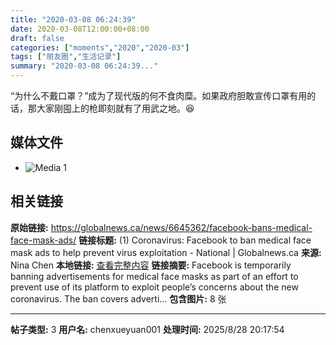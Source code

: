 ```yaml
---
title: "2020-03-08 06:24:39"
date: 2020-03-08T12:00:00+08:00
draft: false
categories: ["moments","2020","2020-03"]
tags: ["朋友圈","生活记录"]
summary: "2020-03-08 06:24:39..."
---
```


“为什么不戴口罩？”成为了现代版的何不食肉糜。如果政府胆敢宣传口罩有用的话，那大家刚囤上的枪即刻就有了用武之地。😆

## 媒体文件

- ![Media 1](/Moments/photos/2020-03-08/202003080624390.jpg)

## 相关链接

**原始链接:** https://globalnews.ca/news/6645362/facebook-bans-medical-face-mask-ads/
**链接标题:** (1) Coronavirus: Facebook to ban medical face mask ads to help prevent virus exploitation - National | Globalnews.ca
**来源:** Nina Chen
**本地链接:** [查看完整内容](/link_content/2020/03/2020-03-08-2/link_content/)
**链接摘要:** Facebook is temporarily banning advertisements for medical face masks as part of an effort to prevent use of its platform to exploit people’s concerns about the new coronavirus.
The ban covers adverti...
**包含图片:** 8 张

---

**帖子类型:** 3
**用户名:** chenxueyuan001
**处理时间:** 2025/8/28 20:17:54